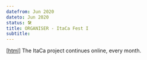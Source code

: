 ```yaml
---
datefrom: Jun 2020
dateto: Jun 2020
status: 🛠️
title: ORGANISER - ItaCa Fest I
subtitle:
---
```


[[html](https://progetto-itaca.github.io)] The ItaCa project continues online, every month.
